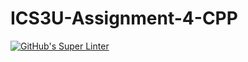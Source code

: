 # ICS3U-Assignment-4-CPP

[![GitHub's Super Linter](https://github.com/trent-hodgins-01/ICS3U-Assignment-4-CPP/workflows/GitHub's%20Super%20Linter/badge.svg)](https://github.com/trent-hodgins-01/ICS3U-Assignment-4-CPP/actions)
